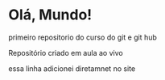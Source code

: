 # Olá, Mundo!
 primeiro repositorio do curso do git e git hub

 Repositório criado em aula ao vivo
 
 essa linha adicionei diretamnet no site
